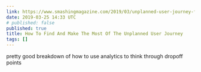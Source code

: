 ```yaml
---
link: https://www.smashingmagazine.com/2019/03/unplanned-user-journey-fallbacks/
date: 2019-03-25 14:33 UTC
# published: false
published: true
title: How To Find And Make The Most Of The Unplanned User Journey
tags: []
---
```


pretty good breakdown of how to use analytics to think through dropoff points
